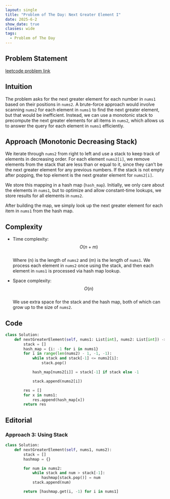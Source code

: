 ```yaml
---
layout: single
title: "Problem of The Day: Next Greater Element I"
date: 2025-6-2
show_date: true
classes: wide
tags:
  - Problem of The Day
---
```


## Problem Statement

[leetcode problem link](https://leetcode.com/problems/next-greater-element-i/description/)

## Intuition

The problem asks for the next greater element for each number in `nums1` based on their positions in `nums2`. A brute-force approach would involve scanning `nums2` for each element in `nums1` to find the next greater element, but that would be inefficient. Instead, we can use a monotonic stack to precompute the next greater elements for all items in `nums2`, which allows us to answer the query for each element in `nums1` efficiently.

## Approach (Monotonic Decreasing Stack)

We iterate through `nums2` from right to left and use a stack to keep track of elements in decreasing order. For each element `nums2[i]`, we remove elements from the stack that are less than or equal to it, since they can't be the next greater element for any previous numbers. If the stack is not empty after popping, the top element is the next greater element for `nums2[i]`.

We store this mapping in a hash map (`hash_map`). Initially, we only care about the elements in `nums1`, but to optimize and allow constant-time lookups, we store results for all elements in `nums2`.

After building the map, we simply look up the next greater element for each item in `nums1` from the hash map.

## Complexity

- Time complexity:  
  $$O(n + m)$$  
  Where \(n\) is the length of `nums2` and \(m\) is the length of `nums1`. We process each element in `nums2` once using the stack, and then each element in `nums1` is processed via hash map lookup.

- Space complexity:  
  $$O(n)$$  
  We use extra space for the stack and the hash map, both of which can grow up to the size of `nums2`.

## Code

```python
class Solution:
    def nextGreaterElement(self, nums1: List[int], nums2: List[int]) -> List[int]:
        stack = []
        hash_map = {i: -1 for i in nums1}
        for i in range(len(nums2) - 1, -1, -1):
            while stack and stack[-1] <= nums2[i]:
                stack.pop()

            hash_map[nums2[i]] = stack[-1] if stack else -1

            stack.append(nums2[i])

        res = []
        for x in nums1:
            res.append(hash_map[x])
        return res

```

## Editorial

### Approach 3: Using Stack

```python
class Solution:
    def nextGreaterElement(self, nums1, nums2):
        stack = []
        hashmap = {}

        for num in nums2:
            while stack and num > stack[-1]:
                hashmap[stack.pop()] = num
            stack.append(num)

        return [hashmap.get(i, -1) for i in nums1]
```
